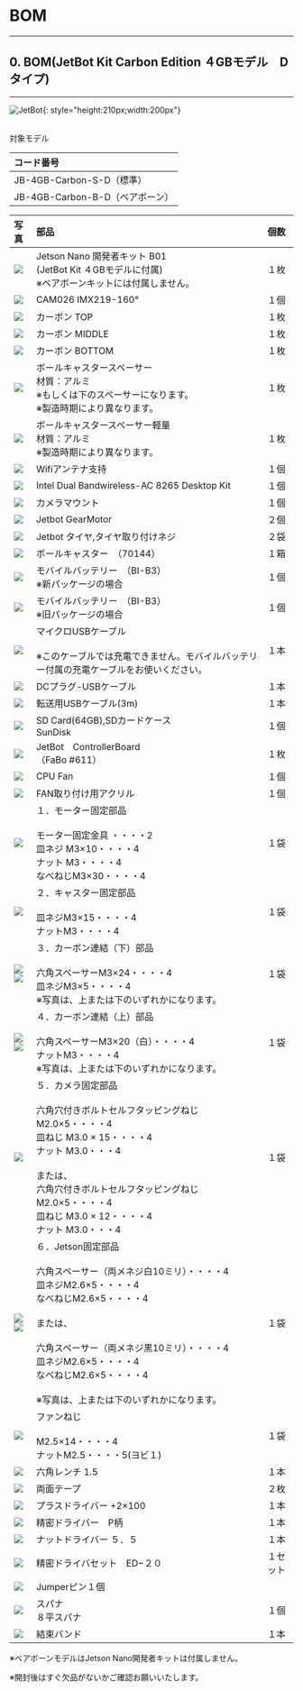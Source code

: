 # BOM

<hr>

## 0. BOM(JetBot Kit Carbon Edition ４GBモデル　Dタイプ)

<hr>

![JetBot](./../../img/D/JetBotIntroduction.jpg){: style="height:210px;width:200px"}
<br>
<br>

対象モデル

|コード番号|
|:--|
|JB-4GB-Carbon-S-D（標準）|
|JB-4GB-Carbon-B-D（ベアボーン）|

|写真|部品|個数|
|:--|:--|:--|
|![](./../../img/add_JetsonNanoB01ORA02_001.jpg)|Jetson Nano 開発者キット B01<br>(JetBot Kit ４GBモデルに付属)<br>※ベアボーンキットには付属しません。|１枚|
|![](./../../img/BOM/BOM_JB_4GB_Carbon_C/bom_camera.jpg)|CAM026 IMX219-160°|１個|
|![](./../../img/add_carbon_body_top001.jpg)|カーボン TOP|１枚|
|![](./../../img/add_carbon_body_middle001.jpg)|カーボン MIDDLE|１枚|    
|![](./../../img/add_carbon_body_bottom001.jpg)|カーボン BOTTOM|１枚|
|![](./../../img/BOM/BOM_JB_4GB_Carbon_C/bom_ballcaster_spacer.jpg)|ボールキャスタースペーサー<br>材質：アルミ<br>※もしくは下のスペーサーになります。<br>※製造時期により異なります。|１枚|
|![](./../../img/BOM/BOM_JB_4GB_Carbon_D/ballcaster_speacer_lightweight.jpg)|ボールキャスタースペーサー軽量<br>材質：アルミ<br>※製造時期により異なります。|１枚|
|![](./../../img/BOM/BOM_JB_4GB_Carbon_D/JetBot_wifi_Support.jpg)|Wifiアンテナ支持|１個|
|![](./../../img/add_wifi_module_intel001.jpg)|Intel Dual Bandwireless-AC 8265 Desktop Kit|１個|
|![](./../../img/BOM/BOM_JB_4GB_Carbon_C/bom_common_cameramount.jpg)|カメラマウント|１個|
|![](./../../img/add_GEARmoter_001.jpg)|Jetbot GearMotor　|２個|    
|![](./../../img/add_tire_001.jpg)|Jetbot タイヤ,タイヤ取り付けネジ　|２袋|
|![](./../../img/add_ballcaster001.jpg)|ボールキャスター　（70144）| １箱|		
|![](./../../img/add_mobileBatterry_002.jpg)|モバイルバッテリー　（BI-B3）<br>※新パッケージの場合| １個|
|![](./../../img/add_mobileBatterry_001.jpg)|モバイルバッテリー　（BI-B3）<br>※旧パッケージの場合| １個|
|![](./../../img/add_USB_A-B001.jpg)|マイクロUSBケーブル<br><br>※このケーブルでは充電できません。モバイルバッテリー付属の充電ケーブルをお使いください。 |１本|
|![](./../../img/add_DC_A_cable001.jpg)|DCプラグ-USBケーブル|１本|
|![](./../../img/add_usb_A_microB_3m001.jpg)|転送用USBケーブル(3m)|１本|
|![](./../../img/add_sdcard64GB001.jpg)|SD Card(64GB),SDカードケース<br>SunDisk|１個|
|![](./../../img/add_611Controller125_001.jpg)|JetBot　ControllerBoard<br>（FaBo #611）    |１枚|
|![](./../../img/add_CPUFAN001.jpg)|CPU Fan|１個|
|![](./../../img/add_CPUFAN_kotejigu001.jpg)|FAN取り付け用アクリル|１個|
|![](./../../img/add_(1)motor_kotei_lower001.jpg)|１．モーター固定部品<br><br>モーター固定金具 ・・・・2<br>皿ネジ M3×10・・・・4<br>ナット M3・・・・4<br>なべねじM3×30・・・・4|１袋|
|![](./../../img/add_(2)_caster_kotei001.jpg)|２．キャスター固定部品<br><br>皿ネジM3×15・・・・4<br>ナットM3・・・・4|１袋|
|![](./../../img/add(3)_carbon_kotei001.jpg)<br>![](./../../img/BOM/BOM_JB_4GB_Carbon_D/additionalparts/carbonrenketusita3.jpg)|３．カーボン連結（下）部品<br><br>六角スペーサーM3×24・・・・4<br>皿ネジM3×5・・・・4<br>※写真は、上または下のいずれかになります。|１袋|
|![](./../../img/add_(4)carbon_kotei_upper001.jpg)<br>![](./../../img/BOM/BOM_JB_4GB_Carbon_D/additionalparts/carbonrenketuue4.jpg)|４．カーボン連結（上）部品<br><br>六角スペーサーM3×20（白）・・・・4<br>ナットM3・・・・4<br>※写真は、上または下のいずれかになります。|１袋|
|![](./../../img/BOM/BOM_JB_4GB_Carbon_D/additionalparts/kamerakotei5.jpg)|５．カメラ固定部品<br><br>六角穴付きボルトセルフタッピングねじ M2.0×5・・・・4<br>皿ねじ M3.0 × 15・・・・4<br>ナット M3.0・・・4<br><br>または、<br>六角穴付きボルトセルフタッピングねじ M2.0×5・・・・4<br>皿ねじ M3.0 × 12・・・・4<br>ナット M3.0・・・4<br>|１袋|
|![](./../../img/add_(6)jetson_kotei001.jpg)<br>![](./../../img/BOM/BOM_JB_4GB_Carbon_D/additionalparts/jetsonkotei6.jpg)|６．Jetson固定部品<br><br>六角スペーサー（両メネジ白10ミリ）・・・・4<br>皿ネジM2.6×5・・・・4<br>なべねじM2.6×5・・・・4<br><br>または、<br><br>六角スペーサー（両メネジ黒10ミリ）・・・・4<br>皿ネジM2.6×5・・・・4<br>なべねじM2.6×5・・・・4<br><br>※写真は、上または下のいずれかになります。|１袋|
|![](./../../img/add_CPUFAN_koteineji001.jpg)|ファンねじ<br><br>M2.5×14・・・・4<br>ナットM2.5・・・・5(ヨビ１)|１袋|
|![](./../../img/add_pentageolench1point5_001.jpg)|六角レンチ 1.5|１本|
|![](./../../img/add_bothSideSeal001.jpg)|両面テープ|２枚|
|![](./../../img/add_driverplus2_001.jpg)|プラスドライバー +2×100|１本|
|![](./../../img/add_plasemitu_driver001.jpg)|精密ドライバー　P柄|１本|
|![](./../../img/add_nutDriver001.jpg)|ナットドライバー ５．５|１本|
|![](./../../img/add_semitudriverset001.jpg)|精密ドライバセット　ED−２０|１セット|
|![](./../../img/add_Jumper_pin.jpg)|Jumperピン１個|
|![](./../../img/add_spana001.jpg)|スパナ<br> ８平スパナ|１個|
|![](./../../img/add_cablelock001.jpg)|結束バンド|１本|

※ベアボーンモデルはJetson Nano開発者キットは付属しません。

※開封後はすぐ欠品がないかご確認お願いいたします。
